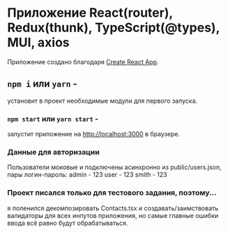 # Приложение React(router), Redux(thunk), TypeScript(@types), MUI, axios

Приложение создано благодаря [Create React App](https://github.com/facebook/create-react-app).

## `npm i` или `yarn` -

установит в проект необходимые модули для первого запуска.

### `npm start` или `yarn start` -

запустит приложение на [http://localhost:3000](http://localhost:3000) в браузере.

### Данные для авторизации

Пользователи моковые и подключены асинхронно из public/users.json, пары логин-пароль:
admin - 123
user - 123
smith - 123

### Проект писался только для тестового задания, поэтому...

я поленился декомпозировать Contacts.tsx и создавать/заимствовать валидаторы для всех инпутов приложения, но самые главные ошибки ввода всё равно будут обрабатываться. 

